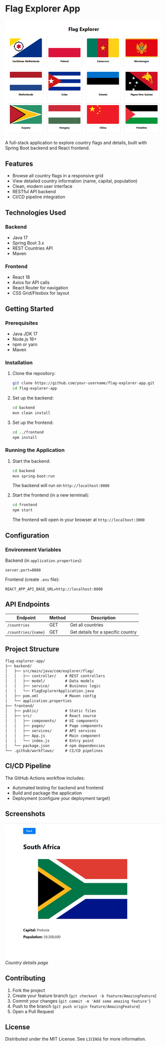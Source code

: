 # Flag Explorer App

![Flag Explorer Screenshot](./Screenshot.png)

A full-stack application to explore country flags and details, built with Spring Boot backend and React frontend.

## Features

- Browse all country flags in a responsive grid
- View detailed country information (name, capital, population)
- Clean, modern user interface
- RESTful API backend
- CI/CD pipeline integration

## Technologies Used

### Backend
- Java 17
- Spring Boot 3.x
- REST Countries API
- Maven

### Frontend
- React 18
- Axios for API calls
- React Router for navigation
- CSS Grid/Flexbox for layout

## Getting Started

### Prerequisites

- Java JDK 17
- Node.js 16+
- npm or yarn
- Maven

### Installation

1. Clone the repository:
   ```bash
   git clone https://github.com/your-username/flag-explorer-app.git
   cd flag-explorer-app
   ```

2. Set up the backend:
   ```bash
   cd backend
   mvn clean install
   ```

3. Set up the frontend:
   ```bash
   cd ../frontend
   npm install
   ```

### Running the Application

1. Start the backend:
   ```bash
   cd backend
   mvn spring-boot:run
   ```
   The backend will run on `http://localhost:8080`

2. Start the frontend (in a new terminal):
   ```bash
   cd frontend
   npm start
   ```
   The frontend will open in your browser at `http://localhost:3000`

## Configuration

### Environment Variables

Backend (in `application.properties`):
```properties
server.port=8080
```

Frontend (create `.env` file):
```env
REACT_APP_API_BASE_URL=http://localhost:8080
```

## API Endpoints

| Endpoint | Method | Description |
|----------|--------|-------------|
| `/countries` | GET | Get all countries |
| `/countries/{name}` | GET | Get details for a specific country |

## Project Structure

```
flag-explorer-app/
├── backend/
│   ├── src/main/java/com/explorer/flag/
│   │   ├── controller/    # REST controllers
│   │   ├── model/         # Data models
│   │   ├── service/       # Business logic
│   │   └── FlagExplorerApplication.java
│   ├── pom.xml            # Maven config
│   └── application.properties
├── frontend/
│   ├── public/            # Static files
│   ├── src/               # React source
│   │   ├── components/    # UI components
│   │   ├── pages/         # Page components
│   │   ├── services/      # API services
│   │   ├── App.js         # Main component
│   │   └── index.js       # Entry point
│   └── package.json       # npm dependencies
└── .github/workflows/     # CI/CD pipelines
```

## CI/CD Pipeline

The GitHub Actions workflow includes:
- Automated testing for backend and frontend
- Build and package the application
- Deployment (configure your deployment target)

## Screenshots

![Detail Page](./countrydetails.jpg)
*Country details page*

## Contributing

1. Fork the project
2. Create your feature branch (`git checkout -b feature/AmazingFeature`)
3. Commit your changes (`git commit -m 'Add some amazing feature'`)
4. Push to the branch (`git push origin feature/AmazingFeature`)
5. Open a Pull Request

## License

Distributed under the MIT License. See `LICENSE` for more information.
